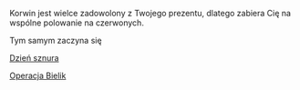 Korwin jest wielce zadowolony z Twojego prezentu, dlatego
zabiera Cię na wspólne polowanie na czerwonych.

Tym samym zaczyna się

[Dzień sznura](dzien_sznura/dzien_sznura.md)

[Operacja Bielik](operacja_bielik/operacja_bielik.md)
